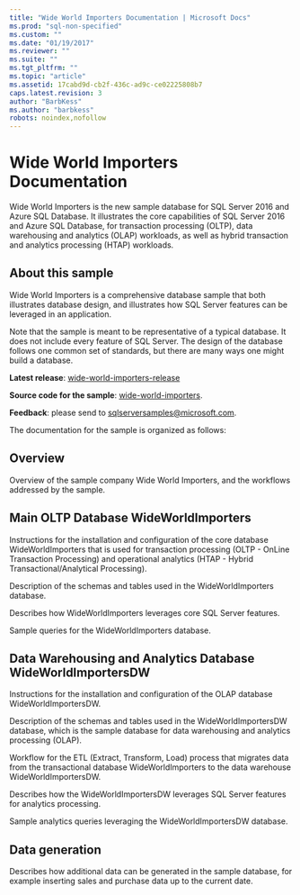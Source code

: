```yaml
---
title: "Wide World Importers Documentation | Microsoft Docs"
ms.prod: "sql-non-specified"
ms.custom: ""
ms.date: "01/19/2017"
ms.reviewer: ""
ms.suite: ""
ms.tgt_pltfrm: ""
ms.topic: "article"
ms.assetid: 17cabd9d-cb2f-436c-ad9c-ce02225808b7
caps.latest.revision: 3
author: "BarbKess"
ms.author: "barbkess"
robots: noindex,nofollow
---
```

# Wide World Importers Documentation
Wide World Importers is the new sample database for SQL Server 2016 and Azure SQL Database. It illustrates the core capabilities of SQL Server 2016 and Azure SQL Database, for transaction processing (OLTP), data warehousing and analytics (OLAP) workloads, as well as hybrid transaction and analytics processing (HTAP) workloads.

## About this sample

Wide World Importers is a comprehensive database sample that both illustrates database design, and illustrates how SQL Server features can be leveraged in an application.

Note that the sample is meant to be representative of a typical database. It does not include every feature of SQL Server. The design of the database follows one common set of standards, but there are many ways one might build a database.

**Latest release**:
[wide-world-importers-release](http://go.microsoft.com/fwlink/?LinkID=800630)

**Source code for the sample**:
[wide-world-importers](https://github.com/Microsoft/sql-server-samples/tree/master/samples/databases/wide-world-importers).

**Feedback**: please send to
[sqlserversamples@microsoft.com](mailto:sqlserversamples@microsoft.com).

The documentation for the sample is organized as follows:

## Overview

Overview of the sample company Wide World Importers, and the workflows addressed by the sample.

## Main OLTP Database WideWorldImporters

Instructions for the installation and configuration of the core database WideWorldImporters that is used for transaction processing (OLTP - OnLine Transaction Processing) and operational analytics (HTAP - Hybrid Transactional/Analytical Processing).

Description of the schemas and tables used in the WideWorldImporters database.  

Describes how WideWorldImporters leverages core SQL Server features.

Sample queries for the WideWorldImporters database.

## Data Warehousing and Analytics Database WideWorldImportersDW

Instructions for the installation and configuration of the OLAP database WideWorldImportersDW.

Description of the schemas and tables used in the WideWorldImportersDW database, which is the sample database for data warehousing and analytics processing (OLAP).

Workflow for the ETL (Extract, Transform, Load) process that migrates data from the transactional database WideWorldImporters to the data warehouse WideWorldImportersDW.

Describes how the WideWorldImportersDW leverages SQL Server features for analytics processing.

Sample analytics queries leveraging the WideWorldImportersDW database.

## Data generation

Describes how additional data can be generated in the sample database, for example inserting sales and purchase data up to the current date.
